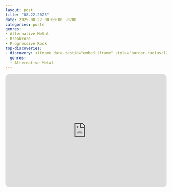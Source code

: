 ```yaml
---
layout: post
title: "08.22.2025"
date: 2025-08-22 00:00:00 -0700
categories: posts
genres:
- Alternative Metal
- Breakcore
- Progressive Rock 
top-discoveries:
- discovery: <iframe data-testid="embed-iframe" style="border-radius:12px" src="https://open.spotify.com/embed/album/1gmWnG5TeRj91Tdm2lpEvJ?utm_source=generator" width="100%" height="352" frameBorder="0" allowfullscreen="" allow="autoplay; clipboard-write; encrypted-media; fullscreen; picture-in-picture" loading="lazy"></iframe>
  genres:
  - Alternative Metal
---
```

<iframe data-testid="embed-iframe" style="border-radius:12px" src="https://open.spotify.com/embed/playlist/12kzCf4WS0BvJPwCPiqkYd?utm_source=generator" width="100%" height="352" frameBorder="0" allowfullscreen="" allow="autoplay; clipboard-write; encrypted-media; fullscreen; picture-in-picture" loading="lazy"></iframe>